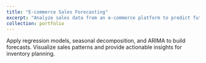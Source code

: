 ```yaml
---
title: "E-commerce Sales Forecasting"
excerpt: "Analyze sales data from an e-commerce platform to predict future demand for products.<br/><img src='/images/500x300.png'>"
collection: portfolio
---
```

Apply regression models, seasonal decomposition, and ARIMA to build forecasts. Visualize sales patterns and provide actionable insights for inventory planning.
